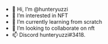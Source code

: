 - 👋 Hi, I’m @hunteryuzzi
- 👀 I’m interested in NFT
- 🌱 I’m currently learning from scratch
- 💞️ I’m looking to collaborate on nft
- 📫 Discord hunteryuzzi#3418.

<!---
hunteryuzzi/hunteryuzzi is a ✨ special ✨ repository because its `README.md` (this file) appears on your GitHub profile.
You can click the Preview link to take a look at your changes.
--->
